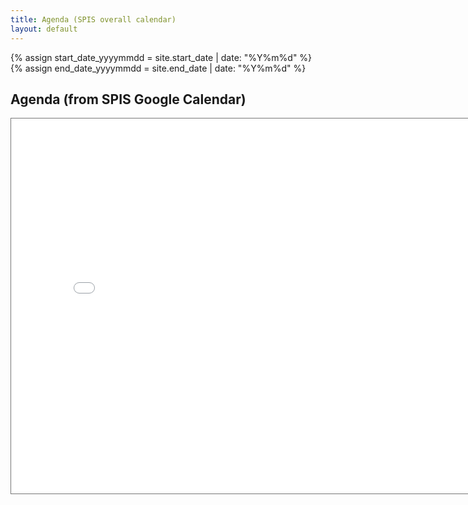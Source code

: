 ```yaml
---
title: Agenda (SPIS overall calendar)
layout: default
---
```


{% assign start_date_yyyymmdd = site.start_date | date: "%Y%m%d" %}
{% assign end_date_yyyymmdd = site.end_date | date: "%Y%m%d" %}

<h2>Agenda (from SPIS Google Calendar)</h2>
<iframe src="{{site.google_calendar_embed_height_600px}}&amp;dates={{start_date_yyyymmdd}}%2F{{end_date_yyyymmdd}}" style="border:solid 1px #777" width="800" height="600" frameborder="0" scrolling="no"></iframe>




